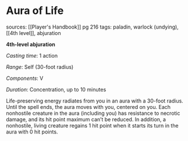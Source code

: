 # Aura of Life
sources: [[Player's Handbook]] pg 216
tags: paladin, warlock (undying), [[4th level]], abjuration

**4th-level abjuration**

*Casting time*: 1 action

*Range*: Self (30-foot radius)

*Components*: V

*Duration*: Concentration, up to 10 minutes

Life-preserving energy radiates from you in an aura with a 30-foot radius. Until the spell ends, the aura moves with you, centered on you. Each nonhostile creature in the aura (including you) has resistance to necrotic damage, and its hit point maximum can’t be reduced. In addition, a nonhostile, living creature regains 1 hit point when it starts its turn in the aura with 0 hit points.
